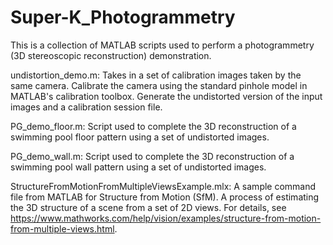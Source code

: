 # Super-K_Photogrammetry
This is a collection of MATLAB scripts used to perform a photogrammetry (3D stereoscopic reconstruction) demonstration.

undistortion_demo.m:
  Takes in a set of calibration images taken by the same camera. Calibrate the camera using the standard pinhole model
  in MATLAB's calibration toolbox. Generate the undistorted version of the input images and a calibration session file.

PG_demo_floor.m:
  Script used to complete the 3D reconstruction of a swimming pool floor pattern using a set of undistorted images. 
  
PG_demo_wall.m:
  Script used to complete the 3D reconstruction of a swimming pool wall pattern using a set of undistorted images. 

StructureFromMotionFromMultipleViewsExample.mlx:
  A sample command file from MATLAB for Structure from Motion (SfM). A process of estimating the 3D structure of 
  a scene from a set of 2D views. For details, see https://www.mathworks.com/help/vision/examples/structure-from-motion-from-multiple-views.html. 
